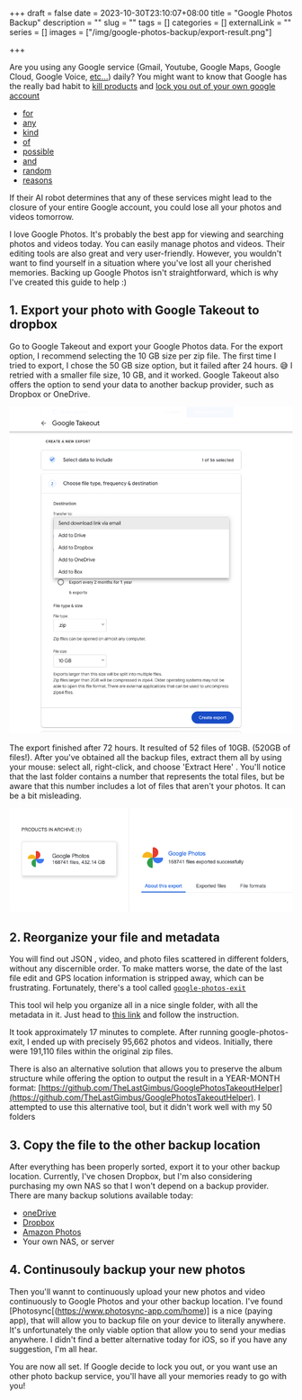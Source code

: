 +++ 
draft = false
date = 2023-10-30T23:10:07+08:00
title = "Google Photos Backup"
description = ""
slug = "" 
tags = []
categories = []
externalLink = ""
series = []
images = ["/img/google-photos-backup/export-result.png"]

+++


Are you using any Google service (Gmail, Youtube, Google Maps, Google Cloud, Google Voice, [etc...](https://en.wikipedia.org/wiki/List_of_Google_products)) daily? You might want to know that Google has the really bad habit to [kill products](https://killedbygoogle.com/) and [lock you out of your own google account](https://www.androidpolice.com/2021/03/08/when-google-locks-you-out-of-your-account-begging-the-internet-for-help-is-your-first-and-last-resort/) 
- [for](https://news.ycombinator.com/item?id=34116361) 
- [any](https://news.ycombinator.com/item?id=36335975) 
- [kind](https://www.androidpolice.com/2019/01/14/the-ludicrous-google-pay-death-sentence-can-lock-your-fi-account-and-phone-number/)
- [of](https://news.ycombinator.com/item?id=33737577)
- [possible](https://www.androidpolice.com/2019/01/14/the-ludicrous-google-pay-death-sentence-can-lock-your-fi-account-and-phone-number/)
- [and](https://mailchi.mp/shwood/bamboozlers-514882?e=4be3990d97)
- [random](https://old.reddit.com/r/GMail/comments/bcdf6z/locked_out_of_google_account_endless_loop/)
- [reasons](https://www.reddit.com/r/Android/comments/5dif8j/psa_google_can_lock_your_account_forcing_you_to/)

If their AI robot determines that any of these services might lead to the closure of your entire Google account, you could lose all your photos and videos tomorrow.

I love Google Photos. It's probably the best app for viewing and searching photos and videos today. You can easily manage photos and videos. Their editing tools are also great and very user-friendly. However, you wouldn't want to find yourself in a situation where you've lost all your cherished memories. Backing up Google Photos isn't straightforward, which is why I've created this guide to help :) 


## 1. Export your photo with Google Takeout to dropbox

Go to Google Takeout and export your Google Photos data. For the export option, I recommend selecting the 10 GB size per zip file. The first time I tried to export, I chose the 50 GB size option, but it failed after 24 hours. 😅 I retried with a smaller file size, 10 GB, and it worked. Google Takeout also offers the option to send your data to another backup provider, such as Dropbox or OneDrive.

![](/img/google-photos-backup/export-google-takeout.png)

The export finished after 72 hours. It resulted of  52 files of 10GB. (520GB of files!). After you've obtained all the backup files, extract them all by using your mouse: select all, right-click, and choose 'Extract Here' . You'll notice that the last folder contains a number that represents the total files, but be aware that this number includes a lot of files that aren't your photos. It can be a bit misleading.

![](/img/google-photos-backup/export-result.png)



## 2. Reorganize your file and metadata



You will find out JSON , video, and photo files scattered in different folders, without any discernible order. To make matters worse, the date of the last file edit and GPS location information is stripped away, which can be frustrating. Fortunately, there's a tool called  [`google-photos-exit`](https://github.com/mattwilson1024/google-photos-exif)

This tool wil help you organize all in a  nice single folder, with all the metadata in it. Just head to [this link](https://github.com/mattwilson1024/google-photos-exif) and follow the instruction.

It took approximately 17 minutes to complete. After running google-photos-exit, I ended up with precisely 95,662 photos and videos. Initially, there were 191,110 files within the original zip files.

There is also an alternative solution that allows you to preserve the album structure while offering the option to output the result in a YEAR-MONTH format:  [https://github.com/TheLastGimbus/GooglePhotosTakeoutHelper](https://github.com/TheLastGimbus/GooglePhotosTakeoutHelper). I attempted to use this alternative tool, but it didn't work well with my 50 folders


## 3. Copy the file to the other backup location

After everything has been properly sorted, export it to your other backup location. Currently, I've chosen Dropbox, but I'm also considering purchasing my own NAS so that I won't depend on a backup provider. There are many backup solutions available today:

- [oneDrive](https://www.microsoft.com/en-us/microsoft-365/onedrive/compare-onedrive-plans)
- [Dropbox](https://dropbox.com)
- [Amazon Photos](https://www.amazon.com/Amazon-Photos)
- Your own NAS, or server

## 4. Continusouly backup your new photos 

Then you'll wannt to continuously upload your new photos and video continuously to Google Photos and your other backup location.  I've found [Photosync[(https://www.photosync-app.com/home)] is a nice (paying app), that will allow you to backup file on your device to literally anywhere.  It's unfortunately the only viable option that allow you to send your medias anywhere. I didn't find a better alternative today for iOS, so if you have any suggestion, I'm all hear. 


You are now all set. If Google decide to lock you out, or you want use an other photo backup service, you'll have all your memories ready to go with you!
